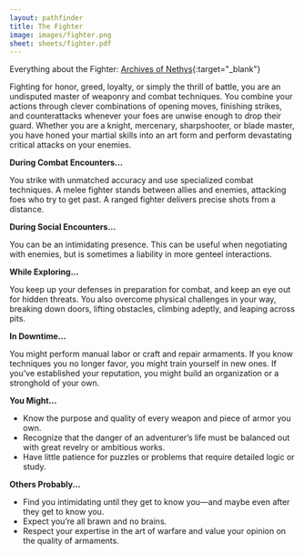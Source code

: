 ```yaml
---
layout: pathfinder
title: The Fighter
image: images/fighter.png
sheet: sheets/fighter.pdf
---
```


Everything about the Fighter: [Archives of Nethys](https://2e.aonprd.com/Classes.aspx?ID=35){:target="_blank"}

Fighting for honor, greed, loyalty, or simply the thrill of battle, you are an undisputed master of weaponry and combat techniques. You combine your actions through clever combinations of opening moves, finishing strikes, and counterattacks whenever your foes are unwise enough to drop their guard. Whether you are a knight, mercenary, sharpshooter, or blade master, you have honed your martial skills into an art form and perform devastating critical attacks on your enemies.

**During Combat Encounters...**

You strike with unmatched accuracy and use specialized combat techniques. A melee fighter stands between allies and enemies, attacking foes who try to get past. A ranged fighter delivers precise shots from a distance.

**During Social Encounters...**

You can be an intimidating presence. This can be useful when negotiating with enemies, but is sometimes a liability in more genteel interactions.

**While Exploring...**

You keep up your defenses in preparation for combat, and keep an eye out for hidden threats. You also overcome physical challenges in your way, breaking down doors, lifting obstacles, climbing adeptly, and leaping across pits.

**In Downtime...**

You might perform manual labor or craft and repair armaments. If you know techniques you no longer favor, you might train yourself in new ones. If you’ve established your reputation, you might build an organization or a stronghold of your own.

**You Might...**

* Know the purpose and quality of every weapon and piece of armor you own. 
* Recognize that the danger of an adventurer’s life must be balanced out with great revelry or ambitious works.
* Have little patience for puzzles or problems that require detailed logic or study.

**Others Probably...**

* Find you intimidating until they get to know you—and maybe even after they get to know you.
* Expect you’re all brawn and no brains.
* Respect your expertise in the art of warfare and value your opinion on the quality of armaments.


